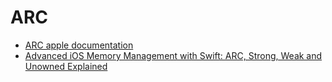# ARC

- [ARC apple documentation](https://docs.swift.org/swift-book/LanguageGuide/AutomaticReferenceCounting.html)
- [Advanced iOS Memory Management with Swift: ARC, Strong, Weak and Unowned Explained](https://www.vadimbulavin.com/swift-memory-management-arc-strong-weak-and-unowned/)